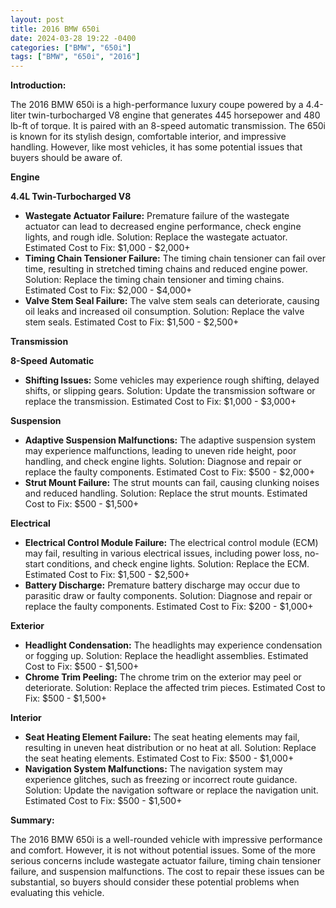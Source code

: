 ```yaml
---
layout: post
title: 2016 BMW 650i
date: 2024-03-28 19:22 -0400
categories: ["BMW", "650i"]
tags: ["BMW", "650i", "2016"]
---
```

**Introduction:**

The 2016 BMW 650i is a high-performance luxury coupe powered by a 4.4-liter twin-turbocharged V8 engine that generates 445 horsepower and 480 lb-ft of torque. It is paired with an 8-speed automatic transmission. The 650i is known for its stylish design, comfortable interior, and impressive handling. However, like most vehicles, it has some potential issues that buyers should be aware of.

**Engine**

**4.4L Twin-Turbocharged V8**

* **Wastegate Actuator Failure:** Premature failure of the wastegate actuator can lead to decreased engine performance, check engine lights, and rough idle. Solution: Replace the wastegate actuator. Estimated Cost to Fix: $1,000 - $2,000+
* **Timing Chain Tensioner Failure:** The timing chain tensioner can fail over time, resulting in stretched timing chains and reduced engine power. Solution: Replace the timing chain tensioner and timing chains. Estimated Cost to Fix: $2,000 - $4,000+
* **Valve Stem Seal Failure:** The valve stem seals can deteriorate, causing oil leaks and increased oil consumption. Solution: Replace the valve stem seals. Estimated Cost to Fix: $1,500 - $2,500+

**Transmission**

**8-Speed Automatic**

* **Shifting Issues:** Some vehicles may experience rough shifting, delayed shifts, or slipping gears. Solution: Update the transmission software or replace the transmission. Estimated Cost to Fix: $1,000 - $3,000+

**Suspension**

* **Adaptive Suspension Malfunctions:** The adaptive suspension system may experience malfunctions, leading to uneven ride height, poor handling, and check engine lights. Solution: Diagnose and repair or replace the faulty components. Estimated Cost to Fix: $500 - $2,000+
* **Strut Mount Failure:** The strut mounts can fail, causing clunking noises and reduced handling. Solution: Replace the strut mounts. Estimated Cost to Fix: $500 - $1,500+

**Electrical**

* **Electrical Control Module Failure:** The electrical control module (ECM) may fail, resulting in various electrical issues, including power loss, no-start conditions, and check engine lights. Solution: Replace the ECM. Estimated Cost to Fix: $1,500 - $2,500+
* **Battery Discharge:** Premature battery discharge may occur due to parasitic draw or faulty components. Solution: Diagnose and repair or replace the faulty components. Estimated Cost to Fix: $200 - $1,000+

**Exterior**

* **Headlight Condensation:** The headlights may experience condensation or fogging up. Solution: Replace the headlight assemblies. Estimated Cost to Fix: $500 - $1,500+
* **Chrome Trim Peeling:** The chrome trim on the exterior may peel or deteriorate. Solution: Replace the affected trim pieces. Estimated Cost to Fix: $500 - $1,500+

**Interior**

* **Seat Heating Element Failure:** The seat heating elements may fail, resulting in uneven heat distribution or no heat at all. Solution: Replace the seat heating elements. Estimated Cost to Fix: $500 - $1,000+
* **Navigation System Malfunctions:** The navigation system may experience glitches, such as freezing or incorrect route guidance. Solution: Update the navigation software or replace the navigation unit. Estimated Cost to Fix: $500 - $1,500+

**Summary:**

The 2016 BMW 650i is a well-rounded vehicle with impressive performance and comfort. However, it is not without potential issues. Some of the more serious concerns include wastegate actuator failure, timing chain tensioner failure, and suspension malfunctions. The cost to repair these issues can be substantial, so buyers should consider these potential problems when evaluating this vehicle.
